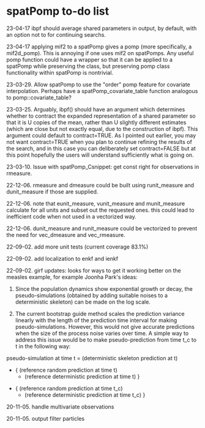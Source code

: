 # spatPomp to-do list

23-04-17 ibpf should average shared parameters in output, by default, with an option not to for continuing searchs.

23-04-17 applying mif2 to a spatPomp gives a pomp (more specifically, a mif2d_pomp). This is annoying if one uses mif2 on spatPomps. Any useful pomp function could have a wrapper so that it can be applied to a spatPomp while preserving the class, but preserving pomp class functionality within spatPomp is nontrivial. 

23-03-29. Allow spatPomp to use the "order" pomp feature for covariate interpolation. Perhaps have a spatPomp_covariate_table function analogous to pomp::covariate_table?

23-03-25. Arguably, ibpf() should have an argument which determines whether to contract the expanded representation of a shared parameter so that it is U copies of the mean, rather than U slightly different estimates (which are close but not exactly equal, due to the construction of ibpf). This argument could default to contract=TRUE. As I pointed out earlier, you may not want contract=TRUE when you plan to continue refining the results of the search, and in this case you can deliberately set contract=FALSE but at this point hopefully the users will understand sufficiently what is going on.

23-03-10. Issue with spatPomp_Csnippet: get const right for observations in rmeasure.

22-12-06. rmeasure and dmeasure could be built using runit_measure and dunit_measure if those are supplied.

22-12-06. note that eunit_measure, vunit_measure and munit_measure calculate for all units and subset out the requested ones. this could lead to inefficient code when not used in a vectorized way.

22-12-06. dunit_measure and runit_measure could be vectorized to prevent the need for vec_dmeasure and vec_rmeasure.

22-09-02. add more unit tests (current coverage 83.1%)

22-09-02. add localization to enkf and ienkf

22-09-02. girf updates: looks for ways to get it working better on the measles example, for example Joonha Park's ideas:

1. Since the population dynamics show exponential growth or decay, the pseudo-simulations (obtained by adding suitable noises to a deterministic skeleton) can be made on the log scale.

2. The current bootstrap guide method scales the prediction variance linearly with the length of the prediction time interval for making pseudo-simulations.  However, this would not give accurate predictions when the size of the process noise varies over time.  A simple way to address this issue would be to make pseudo-prediction from time t_c to t in the following way:

pseudo-simulation at time t = (deterministic skeleton prediction at t) 
  + { (reference random prediction at time t)
     - (reference deterministic prediction at time t) }
  - { (reference random prediction at time t_c)
     - (reference deterministic prediction at time t_c) }

20-11-05. handle multivariate observations

20-11-05. output filter particles


